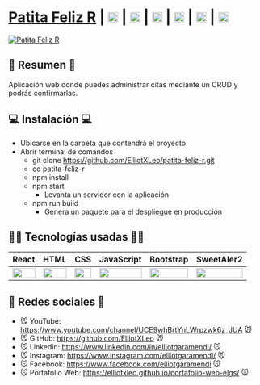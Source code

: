 # [Patita Feliz R](https://patita-feliz-r.netlify.app) | [<img src="https://i.postimg.cc/dtPYcvbM/youtube.png" alt="YouTube" height="20px"/>](https://www.youtube.com/channel/UCE9whBrtYnLWrpzwk6z_JUA) | [<img src="https://i.postimg.cc/5NBMxTJX/github.png" alt="GitHub" height="20px"/>](https://github.com/ElliotXLeo) | [<img src="https://i.postimg.cc/J7BLFtdc/linkedin.png" alt="Linkedin" height="20px"/>](https://www.linkedin.com/in/elliotgaramendi/) | [<img src="https://i.postimg.cc/sfJtqS4W/instagram.png" alt="Instagram" height="20px"/>](https://www.instagram.com/elliotgaramendi/) | [<img src="https://i.postimg.cc/7YHyZXZX/facebook.png" alt="Facebook" height="20px"/>](https://www.facebook.com/elliotgaramendi) | [<img src="https://i.postimg.cc/65TVxg9t/world-globe.png" alt="Portafolio Web" height="20px"/>](https://elliotxleo.github.io/portafolio-web-elgs/)

[![Patita Feliz R](https://i.postimg.cc/gJtMnC05/patita-feliz-r.png)](https://patita-feliz-r.netlify.app)

## 📜 Resumen 📜
Aplicación web donde puedes administrar citas mediante un CRUD y podrás confirmarlas.

## 💻 Instalación 💻
- Ubicarse en la carpeta que contendrá el proyecto
- Abrir terminal de comandos
  - git clone https://github.com/ElliotXLeo/patita-feliz-r.git
  - cd patita-feliz-r
  - npm install
  - npm start
    - Levanta un servidor con la aplicación
  - npm run build
    - Genera un paquete para el despliegue en producción

## 👨‍💻 Tecnologías usadas 👨‍💻
<table>
  <thead>
    <tr>
      <th>React</th>
      <th>HTML</th>
      <th>CSS</th>
      <th>JavaScript</th>
      <th>Bootstrap</th>
      <th>SweetAler2</th>
    </tr>
  </thead>
  <tbody>
    <tr>
      <td>
        <img src="https://upload.wikimedia.org/wikipedia/commons/thumb/a/a7/React-icon.svg/1280px-React-icon.svg.png" width="100%" />
      </td>
      <td>
        <img src="https://i.postimg.cc/rF6WrLjr/html.png" width="100%" />
      </td>
      <td>
        <img src="https://i.postimg.cc/mgSDG9F2/css.png" width="100%" />
      </td>
      <td>
        <img
          src="https://upload.wikimedia.org/wikipedia/commons/thumb/9/99/Unofficial_JavaScript_logo_2.svg/1200px-Unofficial_JavaScript_logo_2.svg.png" width="100%" />
      </td>
      <td>
        <img
          src="https://upload.wikimedia.org/wikipedia/commons/thumb/b/b2/Bootstrap_logo.svg/1200px-Bootstrap_logo.svg.png"
          width="100%" />
      </td>
      <td>
        <img
          src="https://sweetalert2.github.io/images/SweetAlert2.png" width="100%" />
      </td>
    </tr>
  </tbody>
</table>

## 🤗 Redes sociales 🤗
- 🐭 YouTube: https://www.youtube.com/channel/UCE9whBrtYnLWrpzwk6z_JUA 🐭
- 🐭 GitHub: https://github.com/ElliotXLeo 🐭
- 🐭 Linkedin: https://www.linkedin.com/in/elliotgaramendi/ 🐭
- 🐭 Instagram: https://www.instagram.com/elliotgaramendi/ 🐭
- 🐭 Facebook: https://www.facebook.com/elliotgaramendi 🐭
- 🐭 Portafolio Web: https://elliotxleo.github.io/portafolio-web-elgs/ 🐭